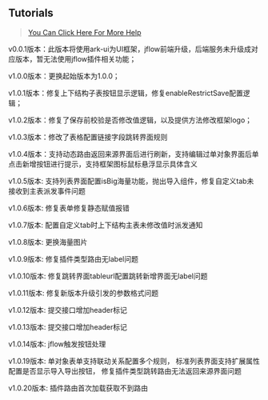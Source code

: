 ## Tutorials

> [You Can Click Here For More Help](https://gitee.com/bojun_front_end/r3-project-template/wikis/burgeon-r3)
>

v0.0.1版本：此版本将使用ark-ui为UI框架，jflow前端升级，后端服务未升级成对应版本，暂无法使用jflow插件相关功能；

v1.0.0版本：更换起始版本为1.0.0；

v1.0.1版本：修复上下结构子表按钮显示逻辑，修复enableRestrictSave配置逻辑；

v1.0.2版本：修复了保存前校验是否修改值逻辑，以及提供方法修改框架logo；

v1.0.3版本：修改了表格配置链接字段跳转界面规则

v1.0.4版本：支持动态路由返回来源界面后进行刷新，支持编辑过单对象界面后单点击新增按钮进行提示，支持框架图标鼠标悬浮显示具体含义

v1.0.5版本: 支持列表界面配置isBig海量功能，抛出导入组件，修复自定义tab未接收到主表派发事件问题


v1.0.6版本: 修复表单修复静态赋值报错

v1.0.7版本: 配置自定义tab时上下结构主表未修改值时派发通知

v1.0.8版本: 更换海量图片

v1.0.9版本: 修复插件类型路由无label问题

v1.0.10版本: 修复跳转界面tableurl配置跳转新增界面无label问题

v1.0.11版本: 修复新版本升级引发的参数格式问题

v1.0.12版本: 提交接口增加header标记

v1.0.13版本: 提交接口增加header标记

v1.0.14版本: jflow触发按钮处理

v1.0.19版本: 单对象表单支持联动关系配置多个规则，
            标准列表界面支持扩展属性配置是否显示导入导出按钮，
            修复插件类型跳转路由无法返回来源界面问题

v1.0.20版本: 插件路由首次加载获取不到路由








